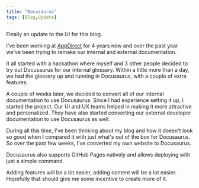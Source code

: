 ```yaml
---
title: "Docusaurus"
tags: [Blog,Update]
---
```

Finally an update to the UI for this blog.

<!-- truncate -->

I've been working at [AppDirect](https://www.appdirect.com/) for 4 years now and over the past year we've been trying to remake our internal and external documentation.

It all started with a hackathon where myself and 3 other people decided to try out Docusaurus for our internal glossary. Within a little more than a day, we had the glossary up and running in Docusaurus, with a couple of extra features.

A couple of weeks later, we decided to convert all of our internal documentation to use Docusaurus. Since I had experience setting it up, I started the project. Our UI and UX teams helped in making it more attractive and personalized. They have also started converting our external developer documentation to use Docusaurus as well.

During all this time, I've been thinking about my blog and how it doesn't look so good when I compared it with just what's out of the box for Docusaurus. So over the past few weeks, I've converted my own website to Docusaurus.

Docusaurus also supports GitHub Pages natively and allows deploying with just a simple command.

Adding features will be a lot easier, adding content will be a lot easier. Hopefully that should give me some incentive to create more of it.
